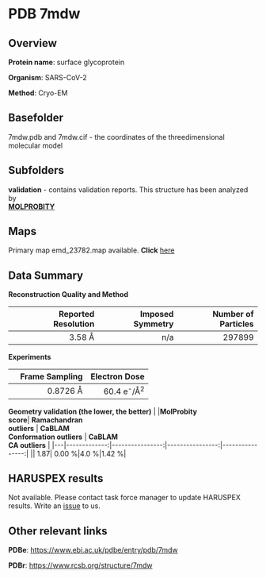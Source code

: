 # PDB 7mdw

## Overview

**Protein name**: surface glycoprotein

**Organism**: SARS-CoV-2

**Method**: Cryo-EM



## Basefolder

7mdw.pdb and 7mdw.cif - the coordinates of the threedimensional molecular model

## Subfolders





**validation** - contains validation reports. This structure has been analyzed by <br>  [**MOLPROBITY**](https://github.com/thorn-lab/coronavirus_structural_task_force/tree/master/pdb/surface_glycoprotein/SARS-CoV-2/7mdw/validation/molprobity)    



## Maps

Primary map emd_23782.map available. **Click** [here](http://ftp.wwpdb.org/pub/emdb/structures/EMD-23782/map/) 

## Data Summary
**Reconstruction Quality and Method**

|   | Reported Resolution | Imposed Symmetry | Number of Particles |
|---|-------------:|----------------:|--------------:|
|   |3.58 Å|n/a|297899|

**Experiments**

|   | Frame Sampling | Electron Dose |
|---|-------------:|----------------:|
|   |0.8726 Å|60.4 e<sup>-</sup>/Å<sup>2</sup>|

**Geometry validation (the lower, the better)**
|   |**MolProbity<br>score**| **Ramachandran<br>outliers** | **CaBLAM<br>Conformation outliers** | **CaBLAM<br>CA outliers** |
|---|-------------:|----------------:|----------------:|----------------:|
||  1.87|  0.00 %|4.0 %|1.42 %|

## HARUSPEX results

Not available. Please contact task force manager to update HARUSPEX results. Write an [issue](https://github.com/thorn-lab/coronavirus_structural_task_force/issues) to us.

## Other relevant links 
**PDBe**:  https://www.ebi.ac.uk/pdbe/entry/pdb/7mdw
 
**PDBr**: https://www.rcsb.org/structure/7mdw 
